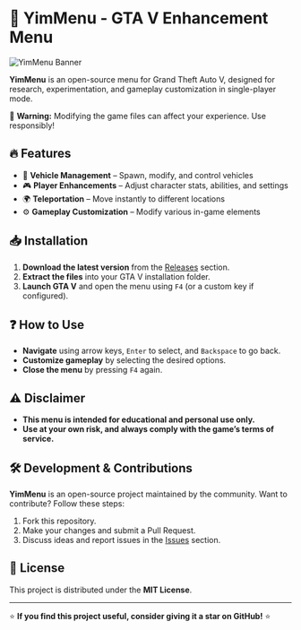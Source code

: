 <!--
YimMenu, GTA V Mod Menu, GTA 5 Modding, Free Mod Menu, GTA Online Menu, Yim Menu, GTA V Tool, GTA 5 Trainer, FiveM Utility, GTA 5 Enhancements, Rockstar Games Mods, GTA Modding Community
-->

# 🚀 YimMenu - GTA V Enhancement Menu  

![YimMenu Banner](https://wallpapercat.com/w/full/8/7/6/2506-1920x1200-desktop-hd-grand-theft-auto-5-background.jpg) 

**YimMenu** is an open-source menu for Grand Theft Auto V, designed for research, experimentation, and gameplay customization in single-player mode.  

🚨 **Warning:** Modifying the game files can affect your experience. Use responsibly!  

## 🔥 Features  
- 🚗 **Vehicle Management** – Spawn, modify, and control vehicles  
- 🎮 **Player Enhancements** – Adjust character stats, abilities, and settings  
- 🌍 **Teleportation** – Move instantly to different locations  
- ⚙️ **Gameplay Customization** – Modify various in-game elements  

## 📥 Installation  
1. **Download the latest version** from the [Releases](https://github.com/mastermod131/YimMenu/releases) section.  
2. **Extract the files** into your GTA V installation folder.  
3. **Launch GTA V** and open the menu using `F4` (or a custom key if configured).  

## ❓ How to Use  
- **Navigate** using arrow keys, `Enter` to select, and `Backspace` to go back.  
- **Customize gameplay** by selecting the desired options.  
- **Close the menu** by pressing `F4` again.  

## ⚠️ Disclaimer  
- **This menu is intended for educational and personal use only.**  
- **Use at your own risk, and always comply with the game’s terms of service.**  

## 🛠 Development & Contributions  
**YimMenu** is an open-source project maintained by the community. Want to contribute? Follow these steps:  
1. Fork this repository.  
2. Make your changes and submit a Pull Request.  
3. Discuss ideas and report issues in the [Issues](https://github.com/mastermod131/YimMenu/issues) section.  

## 📜 License  
This project is distributed under the **MIT License**.  

---

⭐ **If you find this project useful, consider giving it a star on GitHub!** ⭐  
